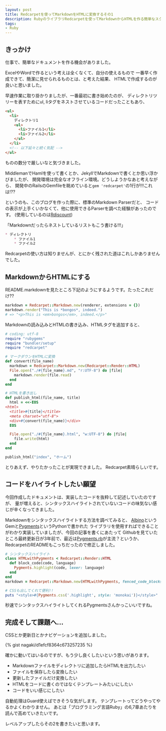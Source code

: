 ```yaml
---
layout: post
title: Redcarpetを使ってMarkdownをHTMLに変換するその1
description: RubyのライブラリRedcarpetを使ってMarkdownからHTMLを作る簡単なスクリプトを作る話
tags:
- Ruby
---
```


## きっかけ

仕事で、簡単なドキュメントを作る機会がありました。

ExcelやWordで作るという考えは全くなくて、自分の使えるもので
一番早く作成できて、簡潔に見せられるものとは、と考えた結果、
HTMLで作成するのが良いと思いました。

早速作業に取り掛かりましたが、一番最初に書き始めたのが、
ディレクトリツリーを表すためにul, liタグをネストさせているコードだったこともあり、

```html
<ul>
  <li>
    ディレクトリ1
    <ul>
      <li>ファイル1</li>
      <li>ファイル2</li>
    </ul>
  </li>
  <!-- 以下延々と続く気配 -->
</ul>
```

ものの数分で厳しいなと気づきました。

MiddlemanでHamlを使って書くとか、JekyllでMarkdownで書くとか思い浮かびましたが、
開発環境は完全なオフライン環境。どうしようかなあと考えながら、
開発中のRailsのGemfileを眺めていると`gem 'redcarpet'`の1行が!!!これは!??

というのも、このブログを作った際に、標準のMarkdown Parserだと、
コードの表示が上手くいかなくて、他に使用できるParserを調べた経験があったのです。
(使用しているのは[Rdiscount][rdiscount])

「Markdownだったらネストしているリストもこう書ける!!!」

```md
* ディレクトリ
    * ファイル1
    * ファイル2
```

Redcarpetの使い方は知りませんが、とにかく残された道はこれしかありませんでした。

## MarkdownからHTMLにする

README.markdownを見たところ下記のようにするようです。たったこれだけ??

```ruby
markdown = Redcarpet::Markdown.new(renderer, extensions = {})
markdown.render("This is *bongos*, indeed.")
# => "<p>This is <em>bongos</em>, indeed.</p>"
```

Markdownの読み込みとHTMLの書き込み、HTMLタグを追加すると、

```ruby
# coding: utf-8
require "rubygems"
require "bundler/setup"
require "redcarpet"

# マークダウンをHTMLに変換
def convert(file_name)
  markdown = Redcarpet::Markdown.new(Redcarpet::Render::HTML)
  File.open("./#{file_name}.md", "r:UTF-8") do |file|
    markdown.render(file.read)
  end
end

# HTMLを書き出し
def publish_html(file_name, title)
  html = <<-EOS
<html>
  <title>#{title}</title>
  <meta charset="utf-8">
  <div>#{convert(file_name)}</div>
  EOS

  File.open("./#{file_name}.html", "w:UTF-8") do |file|
    file.write(html)
  end
end

publish_html("index", "ホーム")
```

とりあえず、やりたかったことが実現できました。
Redcarpet素晴らしいです。

## コードをハイライトしたい願望

今回作成したドキュメントは、実装したコードを抜粋して記述していたのですが、
量が増えると、シンタックスハイライトされていないコードの味気ない感じが辛くなってきました。

Markdownをシンタックスハイライトする方法を調べてみると、
[Albino][albino]というGemと[Pygments][pygments]というPythonで書かれた
ライブラリを使用すればできることがわかり実装していましたが、今回の記事を書くにあたって
Githubを見ていたところ最終更新日が3年前で、最近は[Pygments.rb][pygmentsrb]が主流？というか、
RedcarpetのREADMEもこっちだったので修正しました。

```ruby
# シンタックスハイライト
class HTMLwithPygments < Redcarpet::Render::HTML
  def block_code(code, language)
    Pygments.highlight(code, lexer: language)
  end
end
markdown = Redcarpet::Markdown.new(HTMLwithPygments, fenced_code_blocks: true)

# CSSも出してくれて便利!!
puts "<style>#{Pygments.css('.highlight', style: 'monokai')}</style>"
```

秒速でシンタックスハイライトしてくれるPygmentsさんかっこいいですね。

## 完成そして課題へ...

CSSとか更新日とかナビゲーションを追加しました。

{% gist nagaki/d1efcf8364c673257235 %}

確かに動いてはいるのですが、もう少し良くしたいという思いがあります。

* Markdownファイルをディレクトリに追加したらHTMLを出力したい
* ファイルを保存したら変換したい
* 更新したファイルだけ変換したい
* HTMLをコードに書くのではなくテンプレートみたいにしたい
* コードをいい感じにしたい

自動処理はGuard使えばできそうな気がします。
テンプレートってどうやってやるかよくわかりません。
あとは「プログラミング言語Ruby」の6,7章あたりを読んで高めていきたいです。

レベルアップしたらその2を書きたいと思います。


[rdiscount]: https://github.com/davidfstr/rdiscount
[pygments]: http://pygments.org/
[albino]: https://github.com/github/albino
[pygmentsrb]: https://github.com/tmm1/pygments.rb
